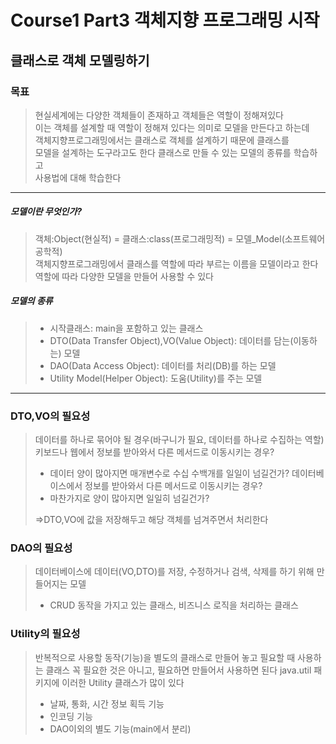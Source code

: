 # Course1 Part3 객체지향 프로그래밍 시작   

## 클래스로 객체 모델링하기

### 목표
> 현실세계에는 다양한 객체들이 존재하고 객체들은 역할이 정해져있다   
> 이는 객체를 설계할 때 역할이 정해져 있다는 의미로 모델을 만든다고 하는데      
> 객체지향프로그래밍에서는 클래스로 객체를 설계하기 때문에 클래스를   
> 모델을 설계하는 도구라고도 한다 클래스로 만들 수 있는 모델의 종류를 학습하고   
> 사용법에 대해 학습한다
---

##### 모델이란 무엇인가?
>객체:Object(현실적) = 클래스:class(프로그래밍적) = 모델_Model(소프트웨어공학적)   
>객체지향프로그래밍에서 클래스를 역할에 따라 부르는 이름을 모델이라고 한다
> 역할에 따라 다양한 모델을 만들어 사용할 수 있다

##### 모델의 종류
>- 시작클래스: main을 포함하고 있는 클래스
>- DTO(Data Transfer Object),VO(Value Object): 데이터를 담는(이동하는) 모델
>- DAO(Data Access Object): 데이터를 처리(DB)를 하는 모델
>- Utility Model(Helper Object): 도움(Utility)를 주는 모델

---
### DTO,VO의 필요성
>데이터를 하나로 묶어야 될 경우(바구니가 필요, 데이터를 하나로 수집하는 역할)
> 키보드나 웹에서 정보를 받아와서 다른 메서드로 이동시키는 경우?
> - 데이터 양이 많아지면 매개변수로 수십 수백개를 일일이 넘길건가?
> 데이터베이스에서 정보를 받아와서 다른 메서드로 이동시키는 경우?
> - 마찬가지로 양이 많아지면 일일히 넘길건가?
>
> =>DTO,VO에 값을 저장해두고 해당 객체를 넘겨주면서 처리한다

### DAO의 필요성
> 데이터베이스에 데이터(VO,DTO)를 저장, 수정하거나 검색, 삭제를 하기 위해 만들어지는 모델   
> - CRUD 동작을 가지고 있는 클래스, 비즈니스 로직을 처리하는 클래스

### Utility의 필요성
> 반복적으로 사용할 동작(기능)을 별도의 클래스로 만들어 놓고 필요할 때 사용하는 클래스
> 꼭 필요한 것은 아니고, 필요하면 만들어서 사용하면 된다
> java.util 패키지에 이러한 Utility 클래스가 많이 있다
> - 날짜, 통화, 시간 정보 획득 기능
> - 인코딩 기능
> - DAO이외의 별도 기능(main에서 분리)